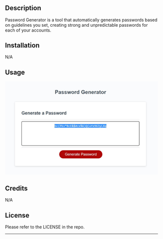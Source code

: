 # <Password Generator>

## Description

Password Generator is a tool that automatically generates passwords based on guidelines you set, creating strong and unpredictable passwords for each of your accounts.

## Installation

N/A

## Usage

![alt text](assets/images/screenshot.jpg "my screenshot")

## Credits

N/A

## License

Please refer to the LICENSE in the repo.

---
